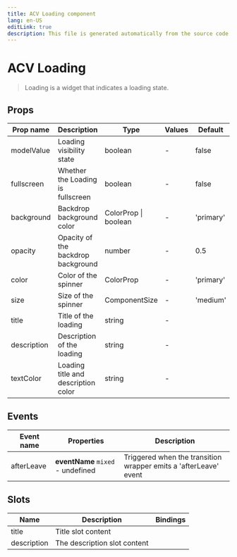 ```yaml
---
title: ACV Loading component
lang: en-US
editLink: true
description: This file is generated automatically from the source code. Changes made here will be lost.
---
```


# ACV Loading

> Loading is a widget that indicates a loading state.

<!--@include: ./loading.doc.md-->

## Props

| Prop name   | Description                         | Type                 | Values | Default   |
| ----------- | ----------------------------------- | -------------------- | ------ | --------- |
| modelValue  | Loading visibility state            | boolean              | -      | false     |
| fullscreen  | Whether the Loading is fullscreen   | boolean              | -      | false     |
| background  | Backdrop background color           | ColorProp \| boolean | -      | 'primary' |
| opacity     | Opacity of the backdrop background  | number               | -      | 0.5       |
| color       | Color of the spinner                | ColorProp            | -      | 'primary' |
| size        | Size of the spinner                 | ComponentSize        | -      | 'medium'  |
| title       | Title of the loading                | string               | -      |           |
| description | Description of the loading          | string               | -      |           |
| textColor   | Loading title and description color | string               | -      |           |

## Events

| Event name | Properties                        | Description                                                      |
| ---------- | --------------------------------- | ---------------------------------------------------------------- |
| afterLeave | **eventName** `mixed` - undefined | Triggered when the transition wrapper emits a 'afterLeave' event |

## Slots

| Name        | Description                  | Bindings |
| ----------- | ---------------------------- | -------- |
| title       | Title slot content           |          |
| description | The description slot content |          |
